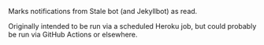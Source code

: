 Marks notifications from Stale bot (and Jekyllbot) as read.

Originally intended to be run via a scheduled Heroku job, but could probably be run via GitHub Actions or elsewhere. 
